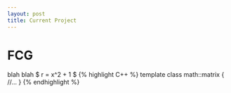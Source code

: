 ```yaml
---
layout: post
title: Current Project
---
```

# FCG
blah blah 
$ r = x^2 + 1 $
{% highlight C++ %}
template <typename T>
class math::matrix 
{
    //...
}
{% endhighlight %}